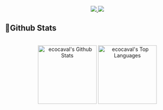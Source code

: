 <p align = "center" > 
<a href="https://www.linkedin.com/in/%C3%A9rico-cavalcanti/"><img src = "https://img.shields.io/badge/-ecocaval-blue?style=flat-square&logo=Linkedin&logoColor=white&link=https://www.linkedin.com/in/ecocaval/)" /> </a>
<a href="https://www.instagram.com/ecocaval/"><img src = "https://img.shields.io/badge/-ecocaval-purple?style=flat-square&logo=instagram&logoColor=white&link=https://instagram.com/lessalsn/)" /></a>
</p>

<h2>📃Github Stats</h2>


<br/>

<div align="center">
    <a href="#"><img alt="ecocaval's Github Stats" src="https://github-readme-stats.vercel.app/api?username=ecocaval&show_icons=true&include_all_commits=true&count_private=true&theme=tokyonight&hide_border=true" height="160"/></a>
    <a href="#"><img alt="ecocaval's Top Languages" src="https://github-readme-stats.vercel.app/api/top-langs/?username=ecocaval&langs_count=10&layout=compact&theme=tokyonight&hide_border=true&" height="160"/></a>
    <br/>
  </div>


